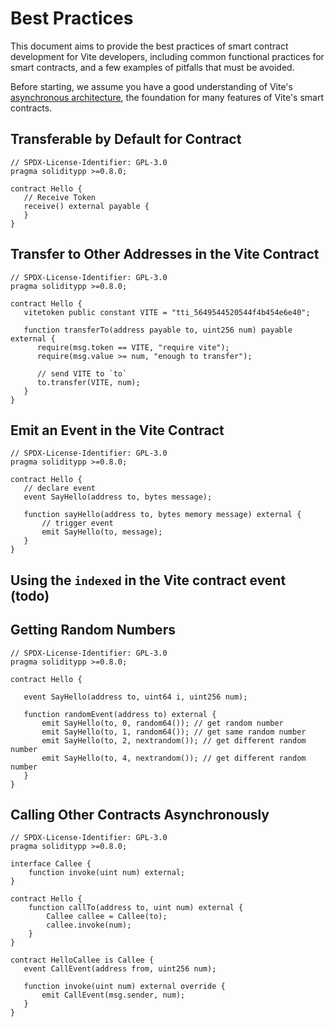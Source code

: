 # Best Practices

This document aims to provide the best practices of smart contract development for Vite developers, including common functional practices for smart contracts, and a few examples of pitfalls that must be avoided.

Before starting, we assume you have a good understanding of Vite's [asynchronous architecture](../vite-basics/README.md), the foundation for many features of Vite's smart contracts. 

## Transferable by Default for Contract

```solidity
// SPDX-License-Identifier: GPL-3.0
pragma soliditypp >=0.8.0;

contract Hello {
   // Receive Token
   receive() external payable {
   }
}
```

## Transfer to Other Addresses in the Vite Contract
```solidity
// SPDX-License-Identifier: GPL-3.0
pragma soliditypp >=0.8.0;

contract Hello {
   vitetoken public constant VITE = "tti_5649544520544f4b454e6e40";

   function transferTo(address payable to, uint256 num) payable external {
      require(msg.token == VITE, "require vite");
      require(msg.value >= num, "enough to transfer");

      // send VITE to `to`
      to.transfer(VITE, num);
   }
}

```

## Emit an Event in the Vite Contract
```solidity
// SPDX-License-Identifier: GPL-3.0
pragma soliditypp >=0.8.0;

contract Hello {
   // declare event
   event SayHello(address to, bytes message);

   function sayHello(address to, bytes memory message) external {
	   // trigger event
	   emit SayHello(to, message);
   }
}
```

## Using the `indexed` in the Vite contract event (todo)

## Getting Random Numbers
```solidity
// SPDX-License-Identifier: GPL-3.0
pragma soliditypp >=0.8.0;

contract Hello {

   event SayHello(address to, uint64 i, uint256 num);

   function randomEvent(address to) external {
	   emit SayHello(to, 0, random64()); // get random number
	   emit SayHello(to, 1, random64()); // get same random number
	   emit SayHello(to, 2, nextrandom()); // get different random number
	   emit SayHello(to, 4, nextrandom()); // get different random number
   }
}
```

## Calling Other Contracts Asynchronously

```solidity
// SPDX-License-Identifier: GPL-3.0
pragma soliditypp >=0.8.0;

interface Callee {
    function invoke(uint num) external;
}

contract Hello {
    function callTo(address to, uint num) external {
        Callee callee = Callee(to);
        callee.invoke(num);
    }
}

contract HelloCallee is Callee {
   event CallEvent(address from, uint256 num);

   function invoke(uint num) external override {
	   emit CallEvent(msg.sender, num); 
   }
}
```
